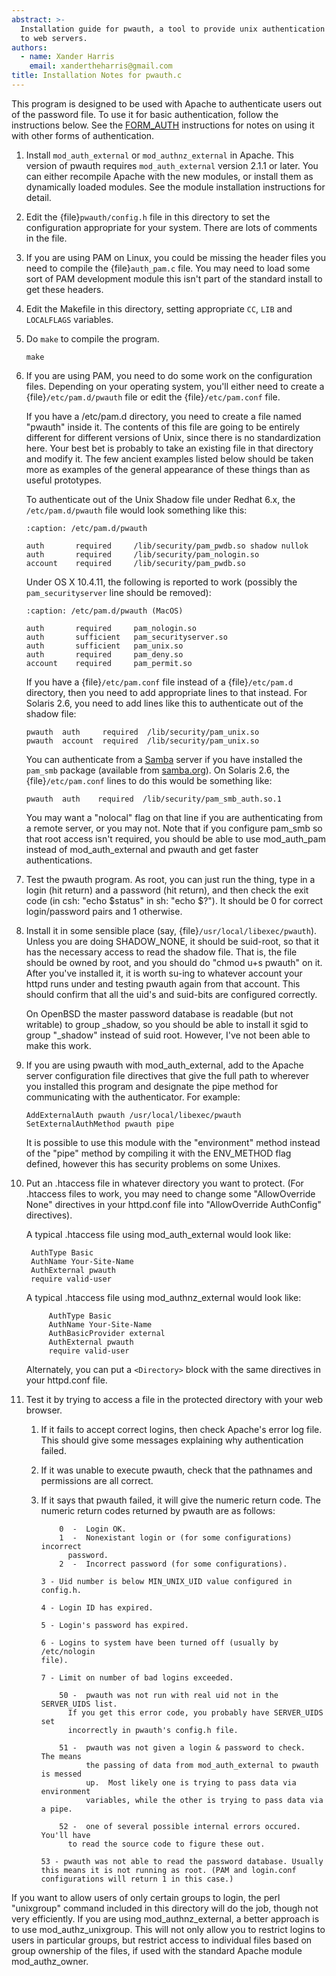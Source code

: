 ```yaml
---
abstract: >-
  Installation guide for pwauth, a tool to provide unix authentication
  to web servers.
authors:
  - name: Xander Harris
    email: xandertheharris@gmail.com
title: Installation Notes for pwauth.c
---
```


This program is designed to be used with Apache to authenticate users out
of the password file. To use it for basic authentication, follow the
instructions below. See the [FORM_AUTH](form-auth.md) instructions
for notes on using it
with other forms of authentication.

1. Install `mod_auth_external` or `mod_authnz_external` in Apache. This
   version of pwauth requires `mod_auth_external` version 2.1.1 or later.
   You can either recompile Apache with the new modules, or install them
   as dynamically loaded modules. See the module installation instructions
   for detail.

2. Edit the {file}`pwauth/config.h` file in this directory to set the configuration
   appropriate for your system. There are lots of comments in the file.

3. If you are using PAM on Linux, you could be missing the header files
   you need to compile the {file}`auth_pam.c` file. You may need to load some
   sort of PAM development module this isn't part of the standard install
   to get these headers.

4. Edit the Makefile in this directory, setting appropriate `CC`, `LIB` and
   `LOCALFLAGS` variables.

5. Do `make` to compile the program.

   ```{code-block} shell
   make
   ```

6. If you are using PAM, you need to do some work on the configuration
   files. Depending on your operating system, you'll either need to
   create a {file}`/etc/pam.d/pwauth` file or edit the {file}`/etc/pam.conf` file.

   If you have a /etc/pam.d directory, you need to create a file named
   "pwauth" inside it. The contents of this file are going to be
   entirely different for different versions of Unix, since there is
   no standardization here. Your best bet is probably to take
   an existing file in that directory and modify it. The few
   ancient examples listed below should be taken more as examples of
   the general appearance of these things than as useful prototypes.

   To authenticate out of the Unix Shadow file under Redhat 6.x, the
   `/etc/pam.d/pwauth` file would look something like this:

   ```{code-block} text
   :caption: /etc/pam.d/pwauth

   auth       required     /lib/security/pam_pwdb.so shadow nullok
   auth       required     /lib/security/pam_nologin.so
   account    required     /lib/security/pam_pwdb.so
   ```

   Under OS X 10.4.11, the following is reported to work (possibly
   the `pam_securityserver` line should be removed):

   ```{code-block} text
   :caption: /etc/pam.d/pwauth (MacOS)

   auth       required     pam_nologin.so
   auth       sufficient   pam_securityserver.so
   auth       sufficient   pam_unix.so
   auth       required     pam_deny.so
   account    required     pam_permit.so
   ```

   If you have a {file}`/etc/pam.conf` file instead of a {file}`/etc/pam.d` directory,
   then you need to add appropriate lines to that instead. For
   Solaris 2.6, you need to add lines like this to authenticate out
   of the shadow file:

   ```{code-block} text
   pwauth  auth     required  /lib/security/pam_unix.so
   pwauth  account  required  /lib/security/pam_unix.so
   ```

   You can authenticate from a [Samba](https://samba.org) server if
   you have installed the `pam_smb`
   package (available from [samba.org](http://samba.org/samba)). On Solaris 2.6, the
   {file}`/etc/pam.conf` lines to do this would be something like:

   ```{code-block} text
   pwauth  auth    required  /lib/security/pam_smb_auth.so.1
   ```

   You may want a "nolocal" flag on that line if you are authenticating from
   a remote server, or you may not. Note that if you configure pam_smb so
   that root access isn't required, you should be able to use mod_auth_pam
   instead of mod_auth_external and pwauth and get faster authentications.

7. Test the pwauth program. As root, you can just run the thing, type
   in a login (hit return) and a password (hit return), and then check
   the exit code (in csh: "echo $status" in sh: "echo $?"). It should
   be 0 for correct login/password pairs and 1 otherwise.

8. Install it in some sensible place (say, {file}`/usr/local/libexec/pwauth`).
   Unless you are doing SHADOW_NONE, it should be suid-root, so that
   it has the necessary access to read the shadow file. That is, the
   file should be owned by root, and you should do "chmod u+s pwauth" on
   it. After you've installed it, it is worth su-ing to whatever account
   your httpd runs under and testing pwauth again from that account. This
   should confirm that all the uid's and suid-bits are configured correctly.

   On OpenBSD the master password database is readable (but not writable)
   to group \_shadow, so you should be able to install it sgid to group
   "\_shadow" instead of suid root. However, I've not been able to make
   this work.

9. If you are using pwauth with mod_auth_external, add to the Apache
   server configuration file directives that give the full path to
   wherever you installed this program and designate the pipe method
   for communicating with the authenticator. For example:

   ```{code-block} aconf
   AddExternalAuth pwauth /usr/local/libexec/pwauth
   SetExternalAuthMethod pwauth pipe
   ```

   It is possible to use this module with the "environment" method
   instead of the "pipe" method by compiling it with the ENV_METHOD
   flag defined, however this has security problems on some Unixes.

10. Put an .htaccess file in whatever directory you want to protect.
    (For .htaccess files to work, you may need to change some
    "AllowOverride None" directives in your httpd.conf file into
    "AllowOverride AuthConfig" directives).

    A typical .htaccess file using mod_auth_external would look like:

    ```{code-block} aconf
     AuthType Basic
     AuthName Your-Site-Name
     AuthExternal pwauth
     require valid-user
    ```

    A typical .htaccess file using mod_authnz_external would look like:

    ```{code-block} aconf
         AuthType Basic
         AuthName Your-Site-Name
         AuthBasicProvider external
         AuthExternal pwauth
         require valid-user
    ```

    Alternately, you can put a `<Directory>` block with the same directives
    in your httpd.conf file.

11. Test it by trying to access a file in the protected directory with your
    web browser.

    1. If it fails to accept correct logins, then check Apache's error log file.
       This should give some messages explaining why authentication failed.

    2. If it was unable to execute pwauth, check that the pathnames and
       permissions are all correct.

    3. If it says that pwauth failed, it will give the numeric return code.
       The numeric return codes returned by pwauth are as follows:

       ```{code-block} text
           0  -  Login OK.
           1  -  Nonexistant login or (for some configurations) incorrect
             password.
           2  -  Incorrect password (for some configurations).

       3 - Uid number is below MIN_UNIX_UID value configured in config.h.

       4 - Login ID has expired.

       5 - Login's password has expired.

       6 - Logins to system have been turned off (usually by /etc/nologin
       file).

       7 - Limit on number of bad logins exceeded.

           50 -  pwauth was not run with real uid not in the SERVER_UIDS list.
             If you get this error code, you probably have SERVER_UIDS set
             incorrectly in pwauth's config.h file.

           51 -  pwauth was not given a login & password to check.  The means
                 the passing of data from mod_auth_external to pwauth is messed
                 up.  Most likely one is trying to pass data via environment
                 variables, while the other is trying to pass data via a pipe.

           52 -  one of several possible internal errors occured.  You'll have
             to read the source code to figure these out.

       53 - pwauth was not able to read the password database. Usually
       this means it is not running as root. (PAM and login.conf
       configurations will return 1 in this case.)
       ```

If you want to allow users of only certain groups to login, the perl
"unixgroup" command included in this directory will do the job, though not
very efficiently. If you are using mod_authnz_external, a better approach
is to use mod_authz_unixgroup. This will not only allow you to restrict
logins to users in particular groups, but restrict access to individual
files based on group ownership of the files, if used with the standard Apache
module mod_authz_owner.

```{sectionauthor} Jan Wolter <jan@unixpapa.com>

```
